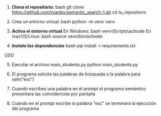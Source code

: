 1. **Clona el repositorio:**
   bash
   git clone https://github.com/roanbo/semantic_search-1.git
   cd tu_repositorio
   
2. Crea un entorno virtual:
bash
python -m venv venv

3. **Activa el entorno virtual**
En Windows:
bash
venv\Scripts\activate
En macOS/Linux:
bash
source venv/bin/activate

4. ***Instala las dependencias***
bash
pip install -r requirements.txt

USO

5. Ejecutar el archivo main_students.py
   python main_students.py
   
7. El programa solicita las palabras de búsqueda o la palabra para salir(“esc”)
 
8. Cuando escribes una palabra en el prompt el programa semántico presentara las coincidencias por pantalla
    
9. Cuando en el prompt escribe la palabra "esc" se terminará la ejecución del programa

